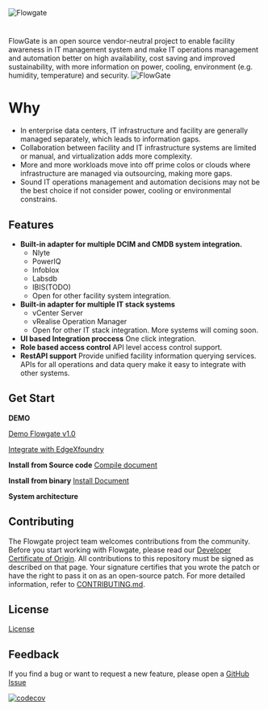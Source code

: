 <img alt="Flowgate" src="docs/images/Flowgatelogo.png">

# 
FlowGate is an open source vendor-neutral project to enable facility awareness in IT management system and make IT operations management and automation better on high availability, cost saving and improved sustainability, with more information on power, cooling, environment (e.g. humidity, temperature) and security.
<img alt="FlowGate" src="docs/images/FlowGate.png">
# Why
* In enterprise data centers, IT infrastructure and facility are generally managed separately, which leads to information gaps.
* Collaboration between facility and IT infrastructure systems are limited or manual, and virtualization adds more complexity.
* More and more workloads move into off prime colos or clouds where infrastructure are managed via outsourcing, making more gaps.
* Sound IT operations management and automation decisions may not be the best choice if not consider power, cooling or environmental constrains. 
## Features
* **Built-in adapter for multiple DCIM and CMDB system integration.** 
  - Nlyte 
  - PowerIQ 
  - Infoblox 
  - Labsdb
  - IBIS(TODO)
  - Open for other facility system integration.
* **Built-in adapter for multiple IT stack systems**
  - vCenter Server
  - vRealise Operation Manager
  - Open for other IT stack integration. More systems will coming soon.
* **UI based Integration proccess**  One click integration. 
* **Role based access control** API level access control support. 
* **RestAPI support** Provide unified facility information querying services. APIs for all operations and data query make it easy to integrate with other systems.
## Get Start
**DEMO**

[Demo Flowgate v1.0](https://github.com/yixingjia/wormhole/releases/download/1.0/Flowgate_V1.0.mp4)

[Integrate with EdgeXfoundry](https://github.com/yixingjia/wormhole/releases/download/1.0/VBC_Demo_0.5_720.mp4)

**Install from Source code**
[Compile document](docs/compile_guide.md)

**Install from binary**
[Install Document](docs/installation_guide.md)

**System architecture**

## Contributing

The Flowgate project team welcomes contributions from the community. Before you start working with Flowgate, please read our [Developer Certificate of Origin](https://cla.vmware.com/dco). All contributions to this repository must be signed as described on that page. Your signature certifies that you wrote the patch or have the right to pass it on as an open-source patch. For more detailed information, refer to [CONTRIBUTING.md](CONTRIBUTING.md).

## License
[License](LICENSE.txt)

## Feedback
If you find a bug or want to request a new feature, please open a [GitHub Issue](https://github.com/vmware/flowgate/issues)



[![codecov](https://codecov.io/gh/VMware-HaoyuLi/flowgate/branch/master/graph/badge.svg)](https://codecov.io/gh/VMware-HaoyuLi/flowgate)

